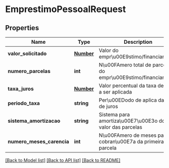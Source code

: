 # EmprestimoPessoalRequest

## Properties
Name | Type | Description | Notes
------------ | ------------- | ------------- | -------------
**valor_solicitado** | [**Number**](Number.md) | Valor do empr\u00E9stimo/financiamento | 
**numero_parcelas** | **int** | N\u00FAmero total de parcelas do empr\u00E9stimo/financiamento | 
**taxa_juros** | [**Number**](Number.md) | Valor percentual da taxa de juros a ser aplicada | 
**periodo_taxa** | **string** | Per\u00EDodo de aplica da taxa de juros | 
**sistema_amortizacao** | **string** | Sistema para amortiza\u00E7\u00E3o do valor das parcelas | 
**numero_meses_carencia** | **int** | N\u00FAmero de meses para cobran\u00E7a da primeira parcela | [optional] 

[[Back to Model list]](../README.md#documentation-for-models) [[Back to API list]](../README.md#documentation-for-api-endpoints) [[Back to README]](../README.md)


